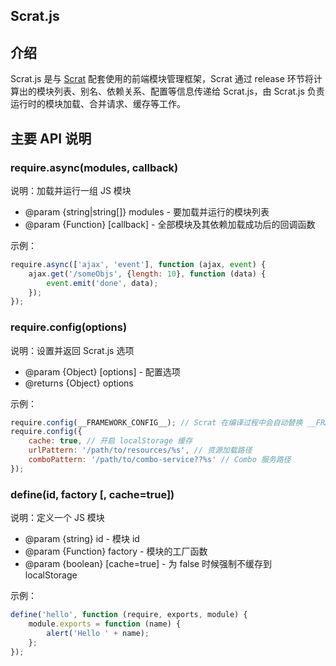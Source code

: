 Scrat.js
--------

## 介绍
Scrat.js 是与 [Scrat](https://github.com/scrat-team/scrat) 配套使用的前端模块管理框架，Scrat 通过 release 环节将计算出的模块列表、别名、依赖关系、配置等信息传递给 Scrat.js，由 Scrat.js 负责运行时的模块加载、合并请求、缓存等工作。

## 主要 API 说明
### require.async(modules, callback)
说明：加载并运行一组 JS 模块

- @param {string|string[]} modules - 要加载并运行的模块列表
- @param {Function} [callback] - 全部模块及其依赖加载成功后的回调函数

示例：
```javascript
require.async(['ajax', 'event'], function (ajax, event) {
    ajax.get('/someObjs', {length: 10}, function (data) {
        event.emit('done', data);
    });
});
```

### require.config(options)
说明：设置并返回 Scrat.js 选项

- @param {Object} [options] - 配置选项
- @returns {Object} options

示例：
```javascript
require.config(__FRAMEWORK_CONFIG__); // Scrat 在编译过程中会自动替换 __FRAMEWORK_CONFIG__ 为配置数据
require.config({
    cache: true, // 开启 localStorage 缓存
    urlPattern: '/path/to/resources/%s', // 资源加载路径
    comboPattern: '/path/to/combo-service??%s' // Combo 服务路径
});
```

### define(id, factory [, cache=true])
说明：定义一个 JS 模块

- @param {string} id - 模块 id
- @param {Function} factory - 模块的工厂函数
- @param {boolean} [cache=true] - 为 false 时候强制不缓存到 localStorage

示例：
```javascript
define('hello', function (require, exports, module) {
    module.exports = function (name) {
        alert('Hello ' + name);
    };
});
```